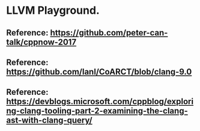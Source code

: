 # LLVM Playground.
## Reference: https://github.com/peter-can-talk/cppnow-2017
## Reference: https://github.com/lanl/CoARCT/blob/clang-9.0
## Reference: https://devblogs.microsoft.com/cppblog/exploring-clang-tooling-part-2-examining-the-clang-ast-with-clang-query/

